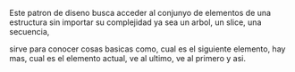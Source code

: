 Este patron de diseno busca acceder al conjunyo de elementos de una estructura sin importar su complejidad
ya sea un arbol, un slice, una secuencia, 

sirve para conocer cosas basicas como, cual es el siguiente elemento, hay mas, cual es el elemento actual, ve al ultimo, ve al primero y asi.
